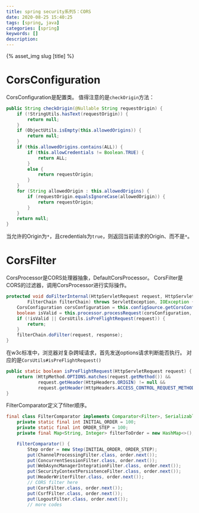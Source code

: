 ```yaml
---
title: spring security系列5：CORS
date: 2020-08-25 15:40:25
tags: [spring, java]
categories: [spring]
keywords: []
description:
---
```

{% asset_img slug [title] %}
<!-- more -->

# CorsConfiguration

CorsConfiguration是配置类。
值得注意的是`checkOrigin`方法：
```java
public String checkOrigin(@Nullable String requestOrigin) {
	if (!StringUtils.hasText(requestOrigin)) {
		return null;
	}
	if (ObjectUtils.isEmpty(this.allowedOrigins)) {
		return null;
	}
	if (this.allowedOrigins.contains(ALL)) {
		if (this.allowCredentials != Boolean.TRUE) {
			return ALL;
		}
		else {
			return requestOrigin;
		}
	}
	for (String allowedOrigin : this.allowedOrigins) {
		if (requestOrigin.equalsIgnoreCase(allowedOrigin)) {
			return requestOrigin;
		}
	}
	return null;
}
```

当允许的Origin为`*`，且credentials为`true`，则返回当前请求的Origin、而不是`*`。


# CorsFilter

CorsProcessor是CORS处理器抽象，DefaultCorsProcessor。
CorsFilter是CORS的过滤器，调用CorsProcessor进行实际操作。

```java
protected void doFilterInternal(HttpServletRequest request, HttpServletResponse response,
		FilterChain filterChain) throws ServletException, IOException {
	CorsConfiguration corsConfiguration = this.configSource.getCorsConfiguration(request);
	boolean isValid = this.processor.processRequest(corsConfiguration, request, response);
	if (!isValid || CorsUtils.isPreFlightRequest(request)) {
		return;
	}
	filterChain.doFilter(request, response);
}
```

在w3c标准中，浏览器对复杂跨域请求，首先发送options请求判断能否执行。
对应的是`CorsUtils#isPreFlightRequest()`

```java
public static boolean isPreFlightRequest(HttpServletRequest request) {
	return (HttpMethod.OPTIONS.matches(request.getMethod()) &&
			request.getHeader(HttpHeaders.ORIGIN) != null &&
			request.getHeader(HttpHeaders.ACCESS_CONTROL_REQUEST_METHOD) != null);
}
```

FilterComparator定义了filter顺序。
```java
final class FilterComparator implements Comparator<Filter>, Serializable {
	private static final int INITIAL_ORDER = 100;
	private static final int ORDER_STEP = 100;
	private final Map<String, Integer> filterToOrder = new HashMap<>();

	FilterComparator() {
		Step order = new Step(INITIAL_ORDER, ORDER_STEP);
		put(ChannelProcessingFilter.class, order.next());
		put(ConcurrentSessionFilter.class, order.next());
		put(WebAsyncManagerIntegrationFilter.class, order.next());
		put(SecurityContextPersistenceFilter.class, order.next());
		put(HeaderWriterFilter.class, order.next());
        // CORS filter here
		put(CorsFilter.class, order.next());
		put(CsrfFilter.class, order.next());
		put(LogoutFilter.class, order.next());
        // more codes
```
